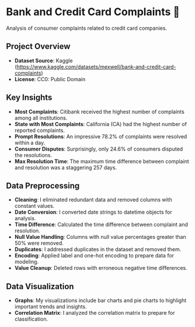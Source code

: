 # Bank and Credit Card Complaints 🏦

Analysis of consumer complaints related to credit card companies.

## Project Overview

- **Dataset Source**: Kaggle (https://www.kaggle.com/datasets/mexwell/bank-and-credit-card-complaints)
- **License**: CC0: Public Domain

## Key Insights

- **Most Complaints**: Citibank received the highest number of complaints among all institutions.
- **State with Most Complaints**: California (CA) had the highest number of reported complaints.
- **Prompt Resolutions**: An impressive 78.2% of complaints were resolved within a day.
- **Consumer Disputes**: Surprisingly, only 24.6% of consumers disputed the resolutions.
- **Max Resolution Time**: The maximum time difference between complaint and resolution was a staggering 257 days.

## Data Preprocessing

- **Cleaning**: I eliminated redundant data and removed columns with constant values.
- **Date Conversion**: I converted date strings to datetime objects for analysis.
- **Time Difference**: Calculated the time difference between complaint and resolution.
- **Null Value Handling**: Columns with null value percentages greater than 50% were removed.
- **Duplicates**: I addressed duplicates in the dataset and removed them.
- **Encoding**: Applied label and one-hot encoding to prepare data for modeling.
- **Value Cleanup**: Deleted rows with erroneous negative time differences.

## Data Visualization

- **Graphs**: My visualizations include bar charts and pie charts to highlight important trends and insights.
- **Correlation Matrix**: I analyzed the correlation matrix to prepare for classification.
